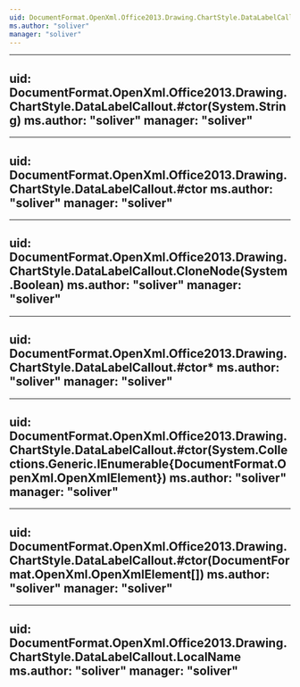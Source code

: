 ```yaml
---
uid: DocumentFormat.OpenXml.Office2013.Drawing.ChartStyle.DataLabelCallout
ms.author: "soliver"
manager: "soliver"
---
```


---
uid: DocumentFormat.OpenXml.Office2013.Drawing.ChartStyle.DataLabelCallout.#ctor(System.String)
ms.author: "soliver"
manager: "soliver"
---

---
uid: DocumentFormat.OpenXml.Office2013.Drawing.ChartStyle.DataLabelCallout.#ctor
ms.author: "soliver"
manager: "soliver"
---

---
uid: DocumentFormat.OpenXml.Office2013.Drawing.ChartStyle.DataLabelCallout.CloneNode(System.Boolean)
ms.author: "soliver"
manager: "soliver"
---

---
uid: DocumentFormat.OpenXml.Office2013.Drawing.ChartStyle.DataLabelCallout.#ctor*
ms.author: "soliver"
manager: "soliver"
---

---
uid: DocumentFormat.OpenXml.Office2013.Drawing.ChartStyle.DataLabelCallout.#ctor(System.Collections.Generic.IEnumerable{DocumentFormat.OpenXml.OpenXmlElement})
ms.author: "soliver"
manager: "soliver"
---

---
uid: DocumentFormat.OpenXml.Office2013.Drawing.ChartStyle.DataLabelCallout.#ctor(DocumentFormat.OpenXml.OpenXmlElement[])
ms.author: "soliver"
manager: "soliver"
---

---
uid: DocumentFormat.OpenXml.Office2013.Drawing.ChartStyle.DataLabelCallout.LocalName
ms.author: "soliver"
manager: "soliver"
---
